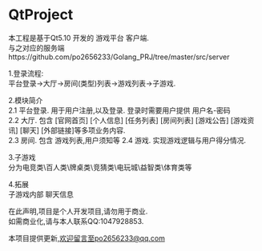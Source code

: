 # QtProject
本工程是基于Qt5.10 开发的 游戏平台 客户端.     
与之对应的服务端https://github.com/po2656233/Golang_PRJ/tree/master/src/server

1.登录流程:  
平台登录->大厅->房间(类型)列表->游戏列表->子游戏.

2.模块简介  
2.1 平台登录. 用于用户注册,以及登录. 登录时需要用户提供 用户名-密码   
2.2 大厅. 包含 [官网首页] [个人信息] [任务列表] [房间列表] [游戏公告] [游戏资讯] [聊天] [外部链接]等多项业务内容.   
2.3 房间. 包含 游戏列表,用户须知等
2.4 游戏. 实现游戏逻辑与用户得分情况.

3.子游戏  
分为电竞类\百人类\牌桌类\竞猜类\电玩城\益智类\体育类等

4.拓展  
子游戏内部 聊天信息 
  
在此声明,项目是个人开发项目,请勿用于商业.  
如需商业化,请与本人联系QQ:1047928853.  

本项目提供更新,欢迎留言至po2656233@qq.com 
